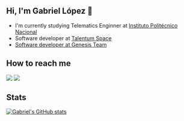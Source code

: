 ## Hi, I'm Gabriel López 👋


* I'm currently studying Telematics Enginner at <a href="https://www.ipn.mx">Instituto Politécnico Nacional</a>
* Software developer at <a href="https://talentum.space/">Talentum Space
* Software developer at <a href="https://www.hiteamgenesis.com">Genesis Team</a>


## How to reach me
<code><a href="https://www.linkedin.com/in/gablop00/"><img src="https://img.shields.io/badge/-LinkedIn-%230077B5?style=for-the-badge&logo=linkedin&logoColor=white"></a></code>
<code><a href = "mailto:gla280900@gmail.com"><img src="https://img.shields.io/badge/-Gmail-CC352A?style=for-the-badge&logo=gmail&logoColor=white" target="_blank"></a>
</code>
 
 ## Stats

[![Gabriel's GitHub stats](https://github-readme-stats.vercel.app/api?username=GabrielLopAg&count_private=true&show_icons=true&theme=dark#gh-dark-mode-only)](https://github.com/anuraghazra/github-readme-stats)
